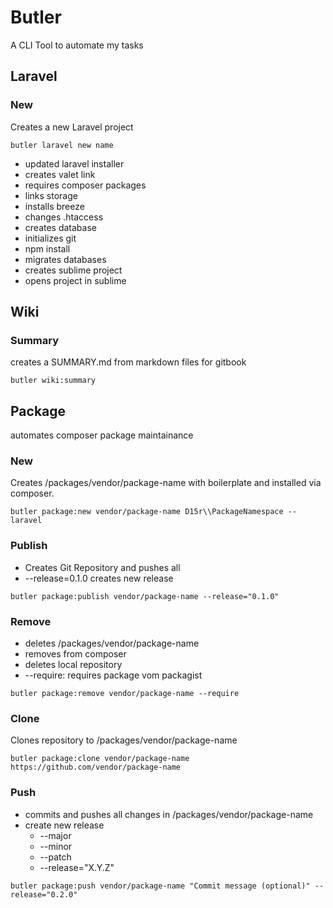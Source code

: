 # Butler

A CLI Tool to automate my tasks

## Laravel

### New

Creates a new Laravel project

```
butler laravel new name
```

- updated laravel installer
- creates valet link
- requires composer packages
- links storage
- installs breeze
- changes .htaccess
- creates database
- initializes git
- npm install
- migrates databases
- creates sublime project
- opens project in sublime

## Wiki

### Summary

creates a SUMMARY.md from markdown files for gitbook

```
butler wiki:summary
```

## Package

automates composer package maintainance

### New

Creates /packages/vendor/package-name with boilerplate and installed via composer.

```
butler package:new vendor/package-name D15r\\PackageNamespace --laravel
```

### Publish

- Creates Git Repository and pushes all
- --release=0.1.0 creates new release

```
butler package:publish vendor/package-name --release="0.1.0"
```

### Remove

- deletes /packages/vendor/package-name
- removes from composer
- deletes local repository
- --require: requires package vom packagist

```
butler package:remove vendor/package-name --require
```

### Clone

Clones repository to /packages/vendor/package-name

```
butler package:clone vendor/package-name https://github.com/vendor/package-name
```

### Push

- commits and pushes all changes in /packages/vendor/package-name
- create new release
    + --major
    + --minor
    + --patch
    + --release="X.Y.Z"

```
butler package:push vendor/package-name "Commit message (optional)" --release="0.2.0"
```
